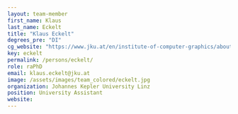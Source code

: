 ```yaml
---
layout: team-member
first_name: Klaus
last_name: Eckelt
title: "Klaus Eckelt"
degrees_pre: "DI"
cg_website: "https://www.jku.at/en/institute-of-computer-graphics/about-us/team/klaus-eckelt/" #remove to show person directly on data-vis page
key: eckelt
permalink: /persons/eckelt/
role: raPhD
email: klaus.eckelt@jku.at
image: /assets/images/team_colored/eckelt.jpg
organization: Johannes Kepler University Linz
position: University Assistant
website: 
---
```


